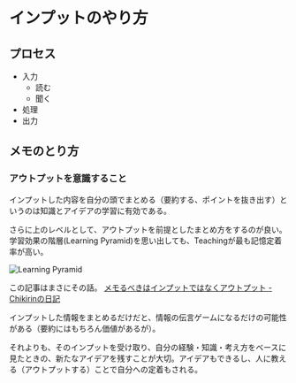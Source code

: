---
---
# インプットのやり方

## プロセス
* 入力
    * 読む
    * 聞く
* 処理
* 出力

## メモのとり方

### アウトプットを意識すること
インプットした内容を自分の頭でまとめる（要約する、ポイントを抜き出す）というのは知識とアイデアの学習に有効である。

さらに上のレベルとして、アウトプットを前提としたまとめ方をするのが良い。
学習効果の階層(Learning Pyramid)を思い出しても、Teachingが最も記憶定着率が高い。

![Learning Pyramid](https://imgur.com/3a2gxby.png)


この記事はまさにその話。
[メモるべきはインプットではなくアウトプット \- Chikirinの日記](https://chikirin.hatenablog.com/entry/2019/08/18/%E3%83%A1%E3%83%A2%E3%82%8B%E3%81%B9%E3%81%8D%E3%81%AF%E3%82%A4%E3%83%B3%E3%83%97%E3%83%83%E3%83%88%E3%81%A7%E3%81%AF%E3%81%AA%E3%81%8F%E3%82%A2%E3%82%A6%E3%83%88%E3%83%97%E3%83%83%E3%83%88)

インプットした情報をまとめるだけだと、情報の伝言ゲームになるだけの可能性がある（要約にはもちろん価値があるが）。

それよりも、そのインプットを受け取り、自分の経験・知識・考え方をベースに見たときの、新たなアイデアを残すことが大切。アイデアもできるし、人に教える（アウトプットする）ことで自分への定着もされる。
